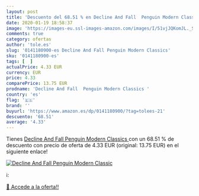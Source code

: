 ```yaml
---
layout: post
title: 'Descuento del 68.51 % en Decline And Fall  Penguin Modern Classic'
date: 2020-01-19 18:58:37
image: 'https://images-eu.ssl-images-amazon.com/images/I/51vjJQKomJL._SL400_.jpg'
comments: true
category: ofertas
author: 'tole.es'
slug: '0141180900-es Decline And Fall Penguin Modern Classics'
sku: '0141180900-es'
tags: [  ]
actualPrice: 4.33 EUR
currency: EUR
price: 4.33
comparePrice: 13.75 EUR
prodname: 'Decline And Fall  Penguin Modern Classics '
country: 'es'
flag: '🇪🇸'
brand: ''
buyurl: 'https://www.amazon.es/dp/0141180900/?tag=tolees-21'
descuento: '68.51'
average: '4.33'
---
```


Tienes [Decline And Fall  Penguin Modern Classics ](https://www.amazon.es/dp/0141180900/?tag=tolees-21) con un 68.51 % de descuento con precio de oferta de 4.33 EUR (original: 13.75 EUR) en el siguiente enlace!

[![Decline And Fall  Penguin Modern Classic](https://images-eu.ssl-images-amazon.com/images/I/51vjJQKomJL._SL400_.jpg)](https://www.amazon.es/dp/0141180900/?tag=tolees-21)

ℹ️:


[🛒 Accede a la oferta!!](https://www.amazon.es/dp/0141180900/?tag=tolees-21)
